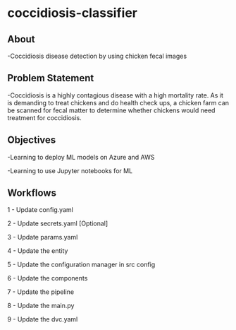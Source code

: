 # coccidiosis-classifier

## About

-Coccidiosis disease detection by using chicken fecal images

## Problem Statement

-Coccidiosis is a highly contagious disease with a high mortality rate. As it is demanding to treat chickens and do health check ups, a chicken farm can be scanned for fecal matter to determine whether chickens would need treatment for coccidiosis.

## Objectives

-Learning to deploy ML models on Azure and AWS

-Learning to use Jupyter notebooks for ML

## Workflows

1 - Update config.yaml

2 - Update secrets.yaml [Optional]

3 - Update params.yaml

4 - Update the entity

5 - Update the configuration manager in src config

6 - Update the components

7 - Update the pipeline

8 - Update the main.py

9 - Update the dvc.yaml
